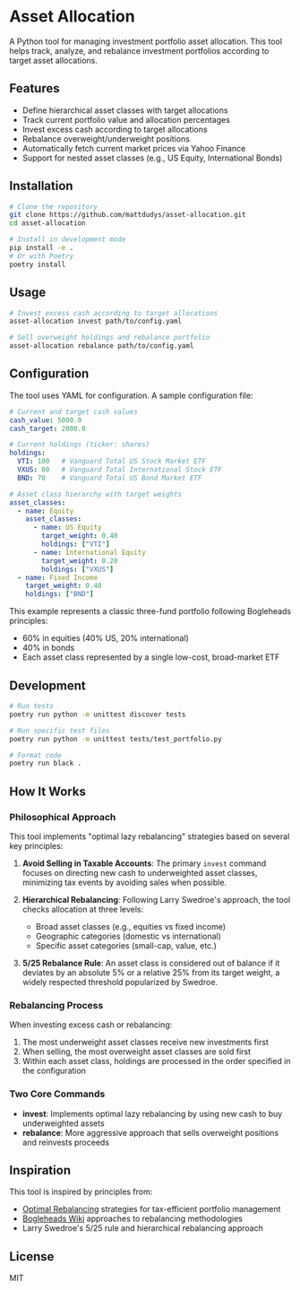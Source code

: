 # Asset Allocation

A Python tool for managing investment portfolio asset allocation. This tool helps track, analyze, and rebalance investment portfolios according to target asset allocations.

## Features

- Define hierarchical asset classes with target allocations
- Track current portfolio value and allocation percentages
- Invest excess cash according to target allocations
- Rebalance overweight/underweight positions
- Automatically fetch current market prices via Yahoo Finance
- Support for nested asset classes (e.g., US Equity, International Bonds)

## Installation

```bash
# Clone the repository
git clone https://github.com/mattdudys/asset-allocation.git
cd asset-allocation

# Install in development mode
pip install -e .
# Or with Poetry
poetry install
```

## Usage

```bash
# Invest excess cash according to target allocations
asset-allocation invest path/to/config.yaml

# Sell overweight holdings and rebalance portfolio
asset-allocation rebalance path/to/config.yaml
```

## Configuration

The tool uses YAML for configuration. A sample configuration file:

```yaml
# Current and target cash values
cash_value: 5000.0
cash_target: 2000.0

# Current holdings (ticker: shares)
holdings:
  VTI: 100   # Vanguard Total US Stock Market ETF
  VXUS: 80   # Vanguard Total International Stock ETF
  BND: 70    # Vanguard Total US Bond Market ETF

# Asset class hierarchy with target weights
asset_classes:
  - name: Equity
    asset_classes:
      - name: US Equity
        target_weight: 0.40
        holdings: ["VTI"]
      - name: International Equity
        target_weight: 0.20
        holdings: ["VXUS"]
  - name: Fixed Income
    target_weight: 0.40
    holdings: ["BND"]
```

This example represents a classic three-fund portfolio following Bogleheads principles:
- 60% in equities (40% US, 20% international)
- 40% in bonds
- Each asset class represented by a single low-cost, broad-market ETF

## Development

```bash
# Run tests
poetry run python -m unittest discover tests

# Run specific test files
poetry run python -m unittest tests/test_portfolio.py

# Format code
poetry run black .
```

## How It Works

### Philosophical Approach

This tool implements "optimal lazy rebalancing" strategies based on several key principles:

1. **Avoid Selling in Taxable Accounts**: The primary `invest` command focuses on directing new cash to underweighted asset classes, minimizing tax events by avoiding sales when possible.

2. **Hierarchical Rebalancing**: Following Larry Swedroe's approach, the tool checks allocation at three levels:
   - Broad asset classes (e.g., equities vs fixed income)
   - Geographic categories (domestic vs international)
   - Specific asset categories (small-cap, value, etc.)

3. **5/25 Rebalance Rule**: An asset class is considered out of balance if it deviates by an absolute 5% or a relative 25% from its target weight, a widely respected threshold popularized by Swedroe.

### Rebalancing Process

When investing excess cash or rebalancing:
1. The most underweight asset classes receive new investments first
2. When selling, the most overweight asset classes are sold first 
3. Within each asset class, holdings are processed in the order specified in the configuration

### Two Core Commands

- **invest**: Implements optimal lazy rebalancing by using new cash to buy underweighted assets
- **rebalance**: More aggressive approach that sells overweight positions and reinvests proceeds

## Inspiration

This tool is inspired by principles from:
- [Optimal Rebalancing](https://optimalrebalancing.info/) strategies for tax-efficient portfolio management
- [Bogleheads Wiki](https://www.bogleheads.org/wiki/Rebalancing) approaches to rebalancing methodologies
- Larry Swedroe's 5/25 rule and hierarchical rebalancing approach

## License

MIT